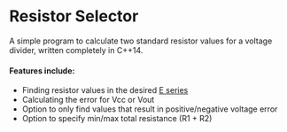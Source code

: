 # Resistor Selector
A simple program to calculate two standard resistor values for a voltage divider, written completely in C++14.

#### Features include:
 - Finding resistor values in the desired [E series](https://en.wikipedia.org/wiki/E_series_of_preferred_numbers)
 - Calculating the error for Vcc or Vout
 - Option to only find values that result in positive/negative voltage error
 - Option to specify min/max total resistance (R1 + R2)
